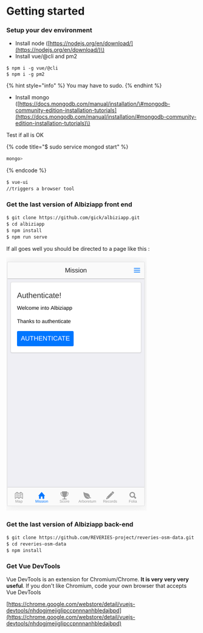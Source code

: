 # Getting started

### Setup your dev environment

* Install node \([https://nodejs.org/en/download/](https://nodejs.org/en/download/)\)
* Install vue/@cli and pm2

```
$ npm i -g vue/@cli
$ npm i -g pm2
```

{% hint style="info" %}
 You may have to sudo.
{% endhint %}

* Install mongo \([https://docs.mongodb.com/manual/installation/\#mongodb-community-edition-installation-tutorials](https://docs.mongodb.com/manual/installation/#mongodb-community-edition-installation-tutorials)\)

Test if all is OK

{% code title="$ sudo service mongod start" %}
```bash
mongo>
```
{% endcode %}

```bash
$ vue-ui
//triggers a browser tool
```

### Get the last version of Albiziapp front end

```bash
$ git clone https://github.com/gick/albiziapp.git
$ cd albiziapp
$ npm install
$ npm run serve
```

If all goes well you should be directed to a page like this :

![](../../.gitbook/assets/image%20%289%29.png)





### Get the last version of Albiziapp back-end

```bash
$ git clone https://github.com/REVERIES-project/reveries-osm-data.git
$ cd reveries-osm-data
$ npm install
```

### Get Vue DevTools

Vue DevTools is an extension for Chromium/Chrome. **It is very very very useful**. If you don't like Chromium, code your own browser that accepts Vue DevTools

[https://chrome.google.com/webstore/detail/vuejs-devtools/nhdogjmejiglipccpnnnanhbledajbpd](https://chrome.google.com/webstore/detail/vuejs-devtools/nhdogjmejiglipccpnnnanhbledajbpd)

 

